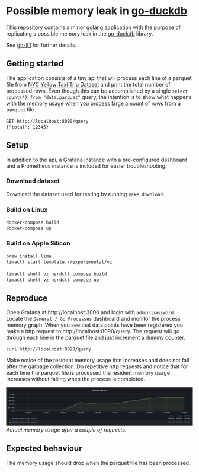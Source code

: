 # Possible memory leak in [go-duckdb](https://github.com/marcboeker/go-duckdb)

This repository contains a minor golang application with the purpose of replicating a possible memory leak in the 
[go-duckdb](https://github.com/marcboeker/go-duckdb) library.

See [gh-81](https://github.com/marcboeker/go-duckdb/issues/81) for further details.

## Getting started
The application consists of a tiny api that will process each line of a parquet file from 
[NYC Yellow Taxi Trip Dataset](https://www.nyc.gov/site/tlc/about/tlc-trip-record-data.page) and print the total number of
processed rows. Even though this can be accomplished by a single `select count(*) from "data.parquet"` query, the
intention is to show what happens with the memory usage when you process large amount of rows from a parquet file.

```shell
GET http://localhost:8090/query
{"total": 12345}
```

## Setup
In addition to the api, a Grafana instance with a pre-configured dashboard and a Prometheus instance is included for
easier troubleshooting.

### Download dataset
Download the dataset used for testing by running `make download`.

### Build on Linux
```shell
docker-compose build
docker-compose up
```

### Build on Apple Silicon
```shell
brew install lima
limactl start template://experimental/vz

limactl shell vz nerdctl compose build
limactl shell vz nerdctl compose up
```

## Reproduce
Open Grafana at http://localhost:3000 and login with `admin:password`. Locate the `General / Go Processes` dashboard
and monitor the process memory graph. When you see that data points have been registered you make a http request to
http://localhost:8090/query. The request will go through each line in the parquet file and just increment a dummy counter.

```shell
curl http://localhost:8090/query
```

Make notice of the resident memory usage that increases and does not fall after the garbage collection. Do repetitive http
requests and notice that for each time the parquet file is processed the resident memory usage increases without falling
when the process is completed.

![img.png](docs/memory-usage.png)
*Actual memory usage after a couple of requests.*

## Expected behaviour
The memory usage should drop when the parquet file has been processed.
